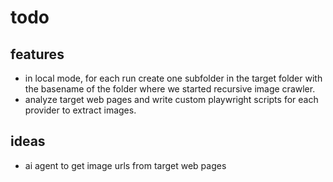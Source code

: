 # todo

## features
- in local mode, for each run create one subfolder in the target folder with the basename of the folder where we started recursive image crawler. 
- analyze target web pages and write custom playwright scripts for each provider to extract images. 

## ideas
- ai agent to get image urls from target web pages
